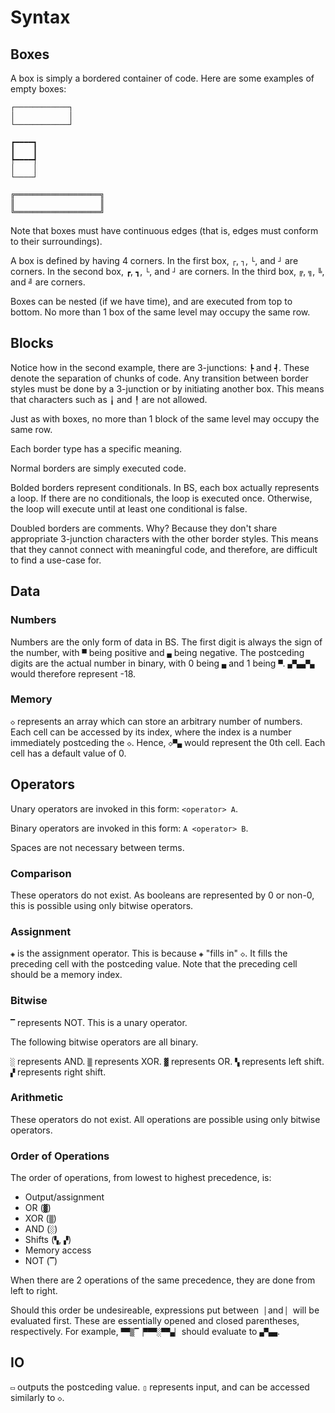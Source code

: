 # Syntax

## Boxes

A box is simply a bordered container of code.
Here are some examples of empty boxes:

```bs
┌────────────┐
│            │
└────────────┘
```

```bs
┏━━━━┓
┃    ┃
┡━━━━┩
│    │
└────┘
```

```bs
╔═══════════════════╗
║                   ║
╚═══════════════════╝
```

Note that boxes must have continuous edges (that is, edges must conform to their surroundings).

A box is defined by having 4 corners. In the first box, `┌`, `┐`, `└`, and `┘` are corners. In the second box, `┏`, `┓`, `└`, and `┘` are corners. In the third box, `╔`, `╗`, `╚`, and `╝` are corners.

Boxes can be nested (if we have time), and are executed from top to bottom.
No more than 1 box of the same level may occupy the same row.

## Blocks

Notice how in the second example, there are 3-junctions: `┡` and `┩`.
These denote the separation of chunks of code.
Any transition between border styles must be done by a 3-junction or by initiating another box.
This means that characters such as `╽` and `╿` are not allowed.

Just as with boxes, no more than 1 block of the same level may occupy the same row.

Each border type has a specific meaning.

Normal borders are simply executed code.

Bolded borders represent conditionals. In BS, each box actually represents a loop. If there are no conditionals, the loop is executed once. Otherwise, the loop will execute until at least one conditional is false.

Doubled borders are comments.
Why? Because they don't share appropriate 3-junction characters with the other border styles. This means that they cannot connect with meaningful code, and therefore, are difficult to find a use-case for.

## Data

### Numbers

Numbers are the only form of data in BS. The first digit is always the sign of the number, with `▀` being positive and `▄` being negative. The postceding digits are the actual number in binary, with 0 being `▄` and 1 being `▀`. `▄▀▄▄▀▄` would therefore represent -18.

### Memory

`◇` represents an array which can store an arbitrary number of numbers.
Each cell can be accessed by its index, where the index is a number immediately postceding the `◇`. Hence, `◇▀▄` would represent the 0th cell.
Each cell has a default value of 0.

## Operators

Unary operators are invoked in this form: `<operator> A`.

Binary operators are invoked in this form: `A <operator> B`.

Spaces are not necessary between terms.

### Comparison

These operators do not exist. As booleans are represented by 0 or non-0, this is possible using only bitwise operators.

### Assignment

`◈` is the assignment operator. This is because `◈` "fills in" `◇`. It fills the preceding cell with the postceding value. Note that the preceding cell should be a memory index.

### Bitwise

`▔` represents NOT. This is a unary operator.

The following bitwise operators are all binary.

`░` represents AND. `▒` represents XOR. `▓` represents OR. `▚` represents left shift. `▞` represents right shift.

### Arithmetic

These operators do not exist. All operations are possible using only bitwise operators.

### Order of Operations

The order of operations, from lowest to highest precedence, is:

- Output/assignment
- OR (`▓`)
- XOR (`▒`)
- AND (`░`)
- Shifts (`▚`, `▞`)
- Memory access
- NOT (`▔`)

When there are 2 operations of the same precedence, they are done from left to right.

Should this order be undesireable, expressions put between `▕` and `▏` will be evaluated first. These are essentially opened and closed parentheses, respectively. For example, `▀▀▒▔▕▀▀▀░▀▀▄▏` should evaluate to `▄▀▄▄`.

## IO

`▭` outputs the postceding value. `▯` represents input, and can be accessed similarly to `◇`.
